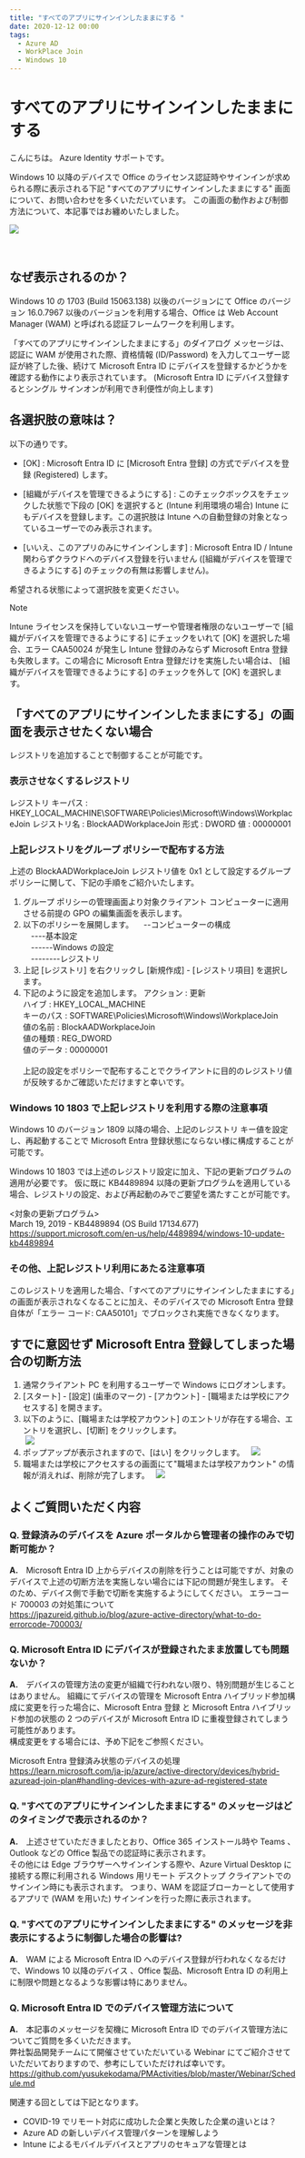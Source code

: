 ```yaml
---
title: "すべてのアプリにサインインしたままにする "
date: 2020-12-12 00:00
tags:
  - Azure AD
  - WorkPlace Join
  - Windows 10
---
```


# すべてのアプリにサインインしたままにする 

こんにちは。 Azure Identity サポートです。  

Windows 10 以降のデバイスで Office のライセンス認証時やサインインが求められる際に表示される下記 "すべてのアプリにサインインしたままにする" 画面について、お問い合わせを多くいただいています。
この画面の動作および制御方法について、本記事ではお纏めいたしました。  


![](./WorkPlaceJoin/WorkPlaceJoin.png)

  
## なぜ表示されるのか？
Windows 10 の 1703 (Build 15063.138) 以後のバージョンにて Office のバージョン 16.0.7967 以後のバージョンを利用する場合、Office は Web Account Manager (WAM) と呼ばれる認証フレームワークを利用します。  

「すべてのアプリにサインインしたままにする」のダイアログ メッセージは、認証に WAM が使用された際、資格情報 (ID/Password) を入力してユーザー認証が終了した後、続けて Microsoft Entra ID にデバイスを登録するかどうかを確認する動作により表示されています。  (Microsoft Entra ID にデバイス登録するとシングル サインオンが利用でき利便性が向上します)



## 各選択肢の意味は？
以下の通りです。

- [OK] : Microsoft Entra ID に [Microsoft Entra 登録] の方式でデバイスを登録 (Registered) します。

- [組織がデバイスを管理できるようにする] : このチェックボックスをチェックした状態で下段の [OK] を選択すると (Intune 利用環境の場合) Intune にもデバイスを登録します。この選択肢は Intune への自動登録の対象となっているユーザーでのみ表示されます。

- [いいえ、このアプリのみにサインインします] : Microsoft Entra ID / Intune 関わらずクラウドへのデバイス登録を行いません ([組織がデバイスを管理できるようにする] のチェックの有無は影響しません)。

希望される状態によって選択肢を変更ください。

>[!NOTE]
> Intune ライセンスを保持していないユーザーや管理者権限のないユーザーで [組織がデバイスを管理できるようにする] にチェックをいれて [OK] を選択した場合、エラー CAA50024 が発生し Intune 登録のみならず Microsoft Entra 登録も失敗します。この場合に Microsoft Entra 登録だけを実施したい場合は、 [組織がデバイスを管理できるようにする] のチェックを外して [OK] を選択します。



## 「すべてのアプリにサインインしたままにする」の画面を表示させたくない場合  
レジストリを追加することで制御することが可能です。

### 表示させなくするレジストリ
 レジストリ キーパス : HKEY_LOCAL_MACHINE\SOFTWARE\Policies\Microsoft\Windows\WorkplaceJoin
 レジストリ名 : BlockAADWorkplaceJoin
 形式 : DWORD
 値 : 00000001

### 上記レジストリをグループ ポリシーで配布する方法
上述の BlockAADWorkplaceJoin レジストリ値を 0x1 として設定するグループポリシーに関して、下記の手順をご紹介いたします。
1. グループ ポリシーの管理画面より対象クライアント コンピューターに適用させる前提の GPO の編集画面を表示します。
2. 以下のポリシーを展開します。
　--コンピューターの構成  
　----基本設定  
　------Windows の設定  
　--------レジストリ
3. 上記 [レジストリ] を右クリックし [新規作成] - [レジストリ項目] を選択します。
4. 下記のように設定を追加します。
  アクション : 更新  
  ハイブ : HKEY_LOCAL_MACHINE  
  キーのパス : SOFTWARE\Policies\Microsoft\Windows\WorkplaceJoin  
  値の名前 : BlockAADWorkplaceJoin  
  値の種類 : REG_DWORD  
  値のデータ : 00000001  
   
上記の設定をポリシーで配布することでクライアントに目的のレジストリ値が反映するかご確認いただけますと幸いです。
 
### Windows 10 1803 で上記レジストリを利用する際の注意事項
Windows 10 のバージョン 1809 以降の場合、上記のレジストリ キー値を設定し、再起動することで Microsoft Entra 登録状態にならない様に構成することが可能です。

Windows 10 1803 では上述のレジストリ設定に加え、下記の更新プログラムの適用が必要です。
仮に既に KB4489894 以降の更新プログラムを適用している場合、レジストリの設定、および再起動のみでご要望を満たすことが可能です。

<対象の更新プログラム>  
  March 19, 2019 - KB4489894 (OS Build 17134.677) 
  <https://support.microsoft.com/en-us/help/4489894/windows-10-update-kb4489894> 

### その他、上記レジストリ利用にあたる注意事項
このレジストリを適用した場合、「すべてのアプリにサインインしたままにする」の画面が表示されなくなることに加え、そのデバイスでの Microsoft Entra 登録自体が「エラー コード: CAA50101」でブロックされ実施できなくなります。

  

  
## すでに意図せず Microsoft Entra 登録してしまった場合の切断方法  
1. 通常クライアント PC を利用するユーザーで Windows にログオンします。  
2. [スタート] - [設定] (歯車のマーク) - [アカウント] - [職場または学校にアクセスする] を開きます。  
3. 以下のように、[職場または学校アカウント] のエントリが存在する場合、エントリを選択し、[切断] をクリックします。  
 ![](./WorkPlaceJoin/WorkPlaceJoin1.png)  
4. ポップアップが表示されますので、[はい] をクリックします。 
 ![](./WorkPlaceJoin/WorkPlaceJoin2.png)  
5. 職場または学校にアクセスするの画面にて"職場または学校アカウント" の情報が消えれば、削除が完了します。
  ![](./WorkPlaceJoin/WorkPlaceJoin3.png)



## よくご質問いただく内容  
### **Q. 登録済みのデバイスを Azure ポータルから管理者の操作のみで切断可能か？**  
**A.**　Microsoft Entra ID 上からデバイスの削除を行うことは可能ですが、対象のデバイスで上述の切断方法を実施しない場合には下記の問題が発生します。
そのため、デバイス側で手動で切断を実施するようにしてください。
エラーコード 700003 の対処策について  
https://jpazureid.github.io/blog/azure-active-directory/what-to-do-errorcode-700003/  
  
  
### **Q. Microsoft Entra ID にデバイスが登録されたまま放置しても問題ないか？**  
**A.**　デバイスの管理方法の変更が組織で行われない限り、特別問題が生じることはありません。
組織にてデバイスの管理を Microsoft Entra ハイブリッド参加構成に変更を行った場合に、Microsoft Entra 登録 と Microsoft Entra ハイブリッド参加の状態の 2 つのデバイスが Microsoft Entra ID に重複登録されてしまう可能性があります。  
構成変更をする場合には、予め下記をご参照ください。  
  
Microsoft Entra 登録済み状態のデバイスの処理
https://learn.microsoft.com/ja-jp/azure/active-directory/devices/hybrid-azuread-join-plan#handling-devices-with-azure-ad-registered-state

  
### **Q. "すべてのアプリにサインインしたままにする" のメッセージはどのタイミングで表示されるのか？**  
**A.**　上述させていただきましたとおり、Office 365 インストール時や Teams 、Outlook などの Office 製品での認証時に表示されます。  
その他には Edge ブラウザーへサインインする際や、Azure Virtual Desktop に接続する際に利用される Windows 用リモート デスクトップ クライアントでのサインイン時にも表示されます。
つまり、WAM を認証ブローカーとして使用するアプリで (WAM を用いた) サインインを行った際に表示されます。
  
  
### **Q. "すべてのアプリにサインインしたままにする" のメッセージを非表示にするように制御した場合の影響は?**  
**A.**　WAM による Microsoft Entra ID へのデバイス登録が行われなくなるだけで、Windows 10 以降のデバイス 、Office 製品、Microsoft Entra ID の利用上に制限や問題となるような影響は特にありません。  
  
  
### **Q. Microsoft Entra ID でのデバイス管理方法について**  
**A.**　本記事のメッセージを契機に Microsoft Entra ID でのデバイス管理方法についてご質問を多くいただきます。  
弊社製品開発チームにて開催させていただいている Webinar にてご紹介させていただいておりますので、参考にしていただければ幸いです。  
https://github.com/yusukekodama/PMActivities/blob/master/Webinar/Schedule.md
  
関連する回としては下記となります。  
- COVID-19 でリモート対応に成功した企業と失敗した企業の違いとは？  
- Azure AD の新しいデバイス管理パターンを理解しよう  
- Intune によるモバイルデバイスとアプリのセキュアな管理とは  
